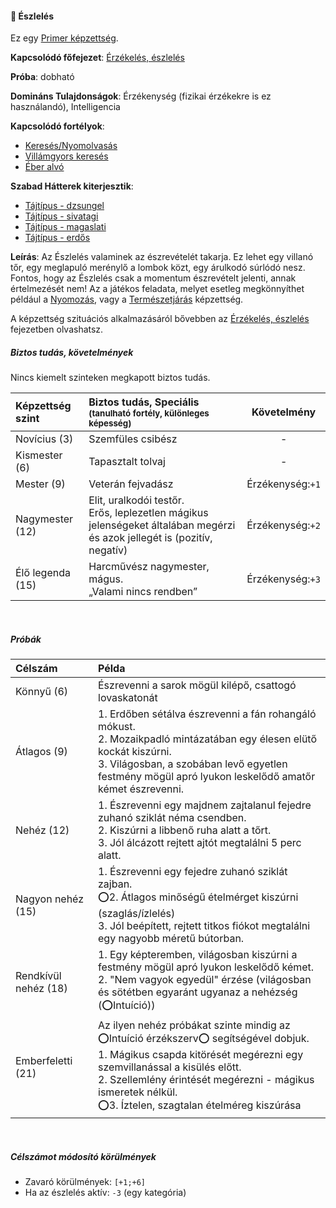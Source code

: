 #### 🔵 Észlelés

Ez egy [Primer képzettség](../016_primer_szekunder_ismeretek.md).

**Kapcsolódó főfejezet**: [Érzékelés, észlelés](../141_erzekeles_eszleles.md)

**Próba**: dobható

**Domináns Tulajdonságok**: Érzékenység (fizikai érzékekre is ez használandó), Intelligencia

**Kapcsolódó fortélyok**:

- [Keresés/Nyomolvasás](../fortelyok.altalanos/kereses_nyomolvasas.md)
- [Villámgyors keresés](../fortelyok.altalanos/villamgyors.kereses.md) 
- [Éber alvó](../fortelyok.altalanos/eber_alvo.md)

**Szabad Hátterek kiterjesztik**:

- [Tájtípus - dzsungel](../hatterek.szabad/tajtipus_dzsungel.md)
- [Tájtípus - sivatagi](../hatterek.szabad/tajtipus_sivatagi.md)
- [Tájtípus - magaslati](../hatterek.szabad/tajtipus_magaslati.md)
- [Tájtípus - erdős](../hatterek.szabad/tajtipus_erdos.md)


**Leírás**: Az Észlelés valaminek az észrevételét takarja. Ez lehet egy villanó tőr, egy meglapuló merénylő a lombok közt, egy árulkodó súrlódó nesz. Fontos, hogy az Észlelés csak a momentum észrevételt jelenti, annak értelmezését nem! Az a játékos feladata, melyet esetleg megkönnyíthet például a [Nyomozás](nyomozas.md), vagy a [Természetjárás](termeszetjaras.md) képzettség.

A képzettség szituációs alkalmazásáról bővebben az [Érzékelés, észlelés](../141_erzekeles_eszleles.md) fejezetben olvashatsz.
<br />

##### Biztos tudás, követelmények

Nincs kiemelt szinteken megkapott biztos tudás.

| Képzettség szint | Biztos tudás, Speciális <br /><sub>(tanulható fortély, különleges  képesség)</sub>                                           |   Követelmény    |
| :--------------- | :--------------------------------------------------------------------------------------------------------------------------- | :--------------: |
| Novícius (3)     | Szemfüles csibész                                                                                                            |        -         |
| Kismester (6)    | Tapasztalt tolvaj                                                                                                            |        -         |
| Mester (9)       | Veterán fejvadász                                                                                                            | Érzékenység:`+1` |
| Nagymester (12)  | Elit, uralkodói testőr.<br />Erős, leplezetlen mágikus jelenségeket általában megérzi és azok jellegét is (pozitív, negatív) | Érzékenység:`+2` |
| Élő legenda (15) | Harcművész nagymester, mágus.<br />„Valami nincs rendben”                                                                    | Érzékenység:`+3` |

<br />

##### Próbák

| Célszám              | Példa                                                                                                                                                                                                                                                                                |
| :------------------- | :----------------------------------------------------------------------------------------------------------------------------------------------------------------------------------------------------------------------------------------------------------------------------------- |
| Könnyű       (6)     | Észrevenni a sarok mögül kilépő, csattogó lovaskatonát                                                                                                                                                                                                                               |
| Átlagos      (9)     | 1. Erdőben sétálva észrevenni a fán rohangáló mókust.<br />2. Mozaikpadló mintázatában egy élesen elütő kockát kiszúrni.<br />3. Világosban, a szobában levő egyetlen festmény mögül apró lyukon leskelődő amatőr kémet észrevenni.                                                  |
| Nehéz        (12)    | 1. Észrevenni egy majdnem zajtalanul fejedre zuhanó sziklát néma csendben.<br />2. Kiszúrni a libbenő ruha alatt a tőrt.<br />3. Jól álcázott rejtett ajtót megtalálni 5 perc alatt.                                                                                                 |
| Nagyon nehéz (15)    | 1. Észrevenni egy fejedre zuhanó sziklát zajban.<br />⭕2. Átlagos minőségű ételmérget kiszúrni (szaglás/ízlelés)<br />3. Jól beépített, rejtett titkos fiókot megtalálni egy nagyobb méretű bútorban.                                                                                 |
| Rendkívül nehéz (18) | 1. Egy képteremben, világosban kiszúrni a festmény mögül apró lyukon leskelődő kémet.<br />2. "Nem vagyok egyedül" érzése (világosban és sötétben egyaránt ugyanaz a nehézség (⭕Intuíció))                                                                                            |
| Emberfeletti (21)    | Az ilyen nehéz próbákat szinte mindig az ⭕Intuíció érzékszerv⭕ segítségével dobjuk.<br />1. Mágikus csapda kitörését megérezni egy szemvillanással a kisülés előtt.<br />2. Szellemlény érintését megérezni - mágikus ismeretek nélkül.<br />⭕3. Íztelen, szagtalan ételméreg kiszúrása |

<br />

##### Célszámot módosító körülmények

- Zavaró körülmények: `[+1;+6]`
- Ha az észlelés aktív: `-3` (egy kategória)
